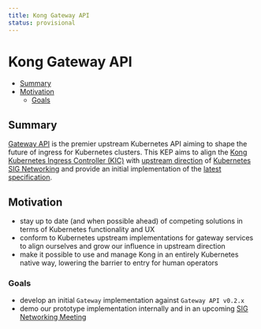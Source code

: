 ```yaml
---
title: Kong Gateway API
status: provisional
---
```


# Kong Gateway API

<!-- toc -->
- [Summary](#summary)
- [Motivation](#motivation)
  - [Goals](#goals)
<!-- /toc -->

## Summary

[Gateway API][gateway] is the premier upstream Kubernetes API aiming to shape the future of ingress for Kubernetes clusters. This KEP aims to align the [Kong Kubernetes Ingress Controller (KIC)][kic] with [upstream direction][gapi] of [Kubernetes SIG Networking][signet] and provide an initial implementation of the [latest specification][gapi-releases].

[gateway]:https://kubernetes-sigs.github.io/gateway-api/api-overview/
[kic]:https://github.com/kong/kubernetes-ingress-controller
[gapi]:https://kubernetes-sigs.github.io/gateway-api/
[signet]:https://github.com/kubernetes/community/tree/master/sig-network
[gapi-releases]:https://github.com/kubernetes-sigs/gateway-api/releases

## Motivation

- stay up to date (and when possible ahead) of competing solutions in terms of Kubernetes functionality and UX
- conform to Kubernetes upstream implementations for gateway services to align ourselves and grow our influence in upstream direction
- make it possible to use and manage Kong in an entirely Kubernetes native way, lowering the barrier to entry for human operators

### Goals

- develop an initial `Gateway` implementation against `Gateway API v0.2.x`
- demo our prototype implementation internally and in an upcoming [SIG Networking Meeting][cal]

[cal]:https://kubernetes-sigs.github.io/gateway-api/community/
